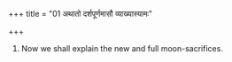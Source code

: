 +++
title = "01 अथातो दर्शपूर्णमासौ व्याख्यास्यामः"

+++
1. Now we shall explain the new and full moon-sacrifices. 

